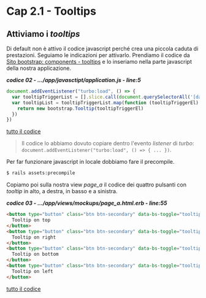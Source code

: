 # <a name="top"></a> Cap 2.1 - Tooltips




## Attiviamo i *tooltips*

Di default non è attivo il codice javascript perché crea una piccola caduta di prestazioni.
Seguiamo le indicazioni per attivarlo. Prendiamo il codice da [Sito bootstrap: components - tooltips](https://getbootstrap.com/docs/5.1/components/tooltips/#example-enable-tooltips-everywhere) e lo inseriamo nella parte javascript della nostra applicazione.

***codice 02 - .../app/javasctipt/application.js - line:5***

```javascript
document.addEventListener("turbo:load", () => {
  var tooltipTriggerList = [].slice.call(document.querySelectorAll('[data-bs-toggle="tooltip"]'))
  var tooltipList = tooltipTriggerList.map(function (tooltipTriggerEl) {
    return new bootstrap.Tooltip(tooltipTriggerEl)
  })
})
```

[tutto il codice](https://github.com/flaviobordonidev/leanpubabrandnewcms/blob/master/01-base/21-bootstrap/03_01-views-layouts-application.html.erb)

> Il codice lo abbiamo dovuto copiare dentro l'evento *listener* di *turbo*: `document.addEventListener("turbo:load", () => { ... })`.


Per far funzionare javascript in locale dobbiamo fare il precompile.

```bash
$ rails assets:precompile
```

Copiamo poi sulla nostra view *page_a* il codice dei quattro pulsanti con *tooltip* in alto, a destra, in basso e a sinistra.

***codice 03 - .../app/views/mockups/page_a.html.erb - line:55***

```html
<button type="button" class="btn btn-secondary" data-bs-toggle="tooltip" data-bs-placement="top" title="Tooltip on top">
  Tooltip on top
</button>
<button type="button" class="btn btn-secondary" data-bs-toggle="tooltip" data-bs-placement="right" title="Tooltip on right">
  Tooltip on right
</button>
<button type="button" class="btn btn-secondary" data-bs-toggle="tooltip" data-bs-placement="bottom" title="Tooltip on bottom">
  Tooltip on bottom
</button>
<button type="button" class="btn btn-secondary" data-bs-toggle="tooltip" data-bs-placement="left" title="Tooltip on left">
  Tooltip on left
</button>
```

[tutto il codice](https://github.com/flaviobordonidev/leanpubabrandnewcms/blob/master/01-base/21-bootstrap/03_01-views-layouts-application.html.erb)

